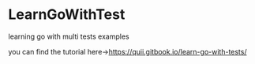 # LearnGoWithTest
learning go with multi tests examples

you can find the tutorial here->https://quii.gitbook.io/learn-go-with-tests/
